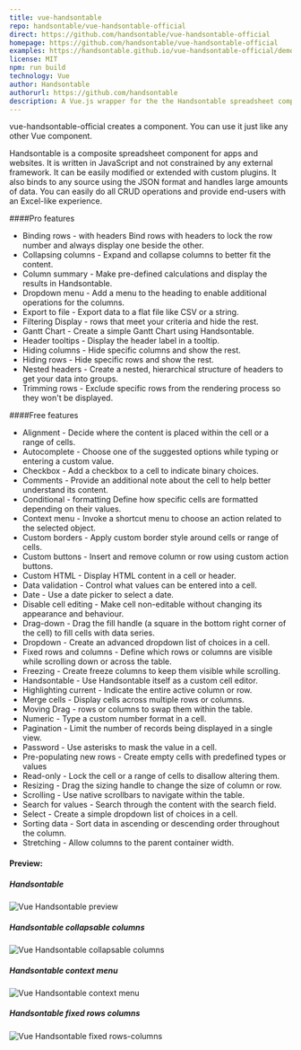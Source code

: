 ```yaml
---
title: vue-handsontable
repo: handsontable/vue-handsontable-official
direct: https://github.com/handsontable/vue-handsontable-official
homepage: https://github.com/handsontable/vue-handsontable-official
examples: https://handsontable.github.io/vue-handsontable-official/demo/
license: MIT
npm: run build
technology: Vue
author: Handsontable
authorurl: https://github.com/handsontable
description: A Vue.js wrapper for the the Handsontable spreadsheet component.
---
```


vue-handsontable-official creates a <HotTable> component. You can use it just like any other Vue component. 

Handsontable is a composite spreadsheet component for apps and websites. It is written in JavaScript and not 
constrained by any external framework. It can be easily modified or extended with custom plugins. It also binds to any 
source using the JSON format and handles large amounts of data. You can easily do all CRUD operations and provide 
end-users with an Excel-like experience.

####Pro features

* Binding rows - with headers	Bind rows with headers to lock the row number and always display one beside the other.
* Collapsing columns	- Expand and collapse columns to better fit the content.
* Column summary - Make pre-defined calculations and display the results in Handsontable.
* Dropdown menu	- Add a menu to the heading to enable additional operations for the columns.
* Export to file - Export data to a flat file like CSV or a string.
* Filtering	Display - rows that meet your criteria and hide the rest.
* Gantt Chart -	Create a simple Gantt Chart using Handsontable.
* Header tooltips -	Display the header label in a tooltip.
* Hiding columns - Hide specific columns and show the rest.
* Hiding rows -	Hide specific rows and show the rest.
* Nested headers - Create a nested, hierarchical structure of headers to get your data into groups.
* Trimming rows -	Exclude specific rows from the rendering process so they won't be displayed.

####Free features

* Alignment	- Decide where the content is placed within the cell or a range of cells.
* Autocomplete - Choose one of the suggested options while typing or entering a custom value.
* Checkbox - Add a checkbox to a cell to indicate binary choices.
* Comments - Provide an additional note about the cell to help better understand its content.
* Conditional - formatting	Define how specific cells are formatted depending on their values.
* Context menu	- Invoke a shortcut menu to choose an action related to the selected object.
* Custom borders - Apply custom border style around cells or range of cells.
* Custom buttons - Insert and remove column or row using custom action buttons.
* Custom HTML - Display HTML content in a cell or header.
* Data validation -	Control what values can be entered into a cell.
* Date - Use a date picker to select a date.
* Disable cell editing - Make cell non-editable without changing its appearance and behaviour.
* Drag-down -	Drag the fill handle (a square in the bottom right corner of the cell) to fill cells with data series.
* Dropdown - Create an advanced dropdown list of choices in a cell.
* Fixed rows and columns - Define which rows or columns are visible while scrolling down or across the table.
* Freezing - Create freeze columns to keep them visible while scrolling.
* Handsontable - Use Handsontable itself as a custom cell editor.
* Highlighting current - Indicate the entire active column or row.
* Merge cells	- Display cells across multiple rows or columns.
* Moving	Drag - rows or columns to swap them within the table.
* Numeric -	Type a custom number format in a cell.
* Pagination - Limit the number of records being displayed in a single view.
* Password - Use asterisks to mask the value in a cell.
* Pre-populating new rows	- Create empty cells with predefined types or values
* Read-only	- Lock the cell or a range of cells to disallow altering them.
* Resizing - Drag the sizing handle to change the size of column or row.
* Scrolling - Use native scrollbars to navigate within the table.
* Search for values	- Search through the content with the search field.
* Select - Create a simple dropdown list of choices in a cell.
* Sorting data - Sort data in ascending or descending order throughout the column.
* Stretching - Allow columns to the parent container width.

#### Preview:

##### Handsontable
![Vue Handsontable preview](/images/libraries/vue-handsontable-official/vue-handsontable.png "Vue Handsontable preview")

##### Handsontable collapsable columns
![Vue Handsontable collapsable columns](/images/libraries/vue-handsontable-official/vue-handsontable-collapsable-columns.png "Vue Handsontable collapsable columns")

##### Handsontable context menu
![Vue Handsontable context menu](/images/libraries/vue-handsontable-official/vue-handsontable-context-menu.png "Vue Handsontable context menu")

##### Handsontable fixed rows columns
![Vue Handsontable fixed rows-columns](/images/libraries/vue-handsontable-official/vue-handsontable-fixed-rows-columns.png "Vue Handsontable fixed rows-columns")
